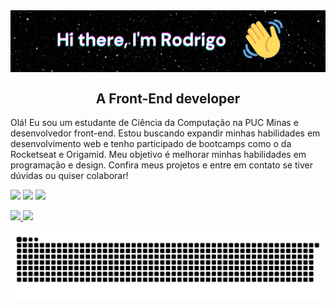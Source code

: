 <img src="https://github.com/rodrigomsrocha/rodrigomsrocha/blob/master/banner.jpg" align="center">

<h2 align="center">A Front-End developer</h2>

Olá! Eu sou um estudante de Ciência da Computação na PUC Minas e desenvolvedor front-end. Estou buscando expandir minhas habilidades em desenvolvimento web e tenho participado de bootcamps como o da Rocketseat e Origamid. Meu objetivo é melhorar minhas habilidades em programação e design. Confira meus projetos e entre em contato se tiver dúvidas ou quiser colaborar!

[<img src="https://img.shields.io/badge/twitter-%231DA1F2.svg?&style=for-the-badge&logo=twitter&logoColor=white" />](https://twitter.com/Rodrigo54556666)
[<img src="https://img.shields.io/badge/instagram-%23E4405F.svg?&style=for-the-badge&logo=instagram&logoColor=white" />](https://www.instagram.com/rod_2107/)
[<img src="https://img.shields.io/badge/linkedin-%231DA1F2.svg?&style=for-the-badge&logo=linkedin&logoColor=white" />]([https://www.instagram.com/c0c0d3p3r4/](https://www.linkedin.com/in/rodrigo-rocha-547585214))


<div>
  <a href="https://github.com/rodrigomsrocha"/>
  <img height="180em" src="https://github-readme-stats.vercel.app/api?username=rodrigomsrocha&show_icons=true&theme=dracula&title_color='#84e'"/>
  <img height="180em" src="https://github-readme-stats.vercel.app/api/top-langs/?username=rodrigomsrocha&layout=compact&langs_count=16&theme=dracula&title_color='#84e'"/>
</div>

![Snake animation](https://github.com/rodrigomsrocha/rodrigomsrocha/blob/output/github-contribution-grid-snake.svg)
